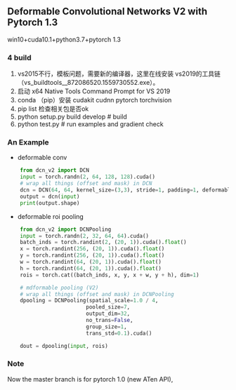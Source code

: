 ## Deformable Convolutional Networks V2 with Pytorch 1.3
win10+cuda10.1+python3.7+pytorch 1.3
### 4 build
  
  1. vs2015不行，模板问题，需要新的编译器，这里在线安装 vs2019的工具链（vs_buildtools__872086520.1559730552.exe）。    
  2. 启动 x64 Native Tools Command Prompt for VS 2019     
  3. conda （pip）安装 cudakit cudnn pytorch torchvision  
  4. pip list 检查相关包是否ok             
  5. python setup.py build develop # build  
  6. python test.py    # run examples and gradient check  


### An Example
- deformable conv
```python
    from dcn_v2 import DCN
    input = torch.randn(2, 64, 128, 128).cuda()
    # wrap all things (offset and mask) in DCN
    dcn = DCN(64, 64, kernel_size=(3,3), stride=1, padding=1, deformable_groups=2).cuda()
    output = dcn(input)
    print(output.shape)
```
- deformable roi pooling
```python
    from dcn_v2 import DCNPooling
    input = torch.randn(2, 32, 64, 64).cuda()
    batch_inds = torch.randint(2, (20, 1)).cuda().float()
    x = torch.randint(256, (20, 1)).cuda().float()
    y = torch.randint(256, (20, 1)).cuda().float()
    w = torch.randint(64, (20, 1)).cuda().float()
    h = torch.randint(64, (20, 1)).cuda().float()
    rois = torch.cat((batch_inds, x, y, x + w, y + h), dim=1)

    # mdformable pooling (V2)
    # wrap all things (offset and mask) in DCNPooling
    dpooling = DCNPooling(spatial_scale=1.0 / 4,
                         pooled_size=7,
                         output_dim=32,
                         no_trans=False,
                         group_size=1,
                         trans_std=0.1).cuda()

    dout = dpooling(input, rois)
```
### Note
Now the master branch is for pytorch 1.0 (new ATen API), 
    
